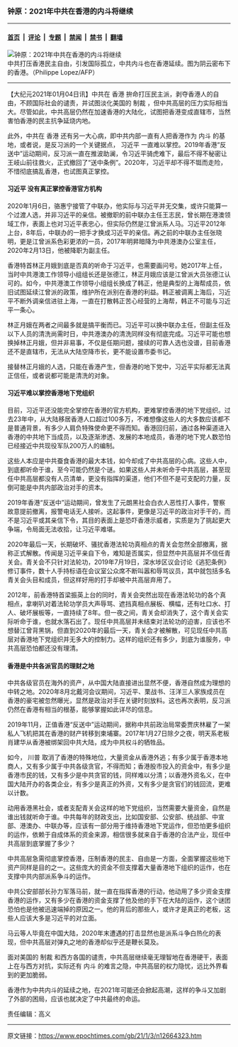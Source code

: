 ### 钟原：2021年中共在香港的内斗将继续

---

#### [首页](../../../..?n12664323) &nbsp;|&nbsp; [评论](../../../../../epoch-comment?n12664323) &nbsp;|&nbsp; [专题](../../../../../epoch-special?n12664323) &nbsp;|&nbsp; [禁闻](../../../../../epoch-news?n12664323) &nbsp;|&nbsp; [禁书](../../../../../books?n12664323) &nbsp;|&nbsp; [翻墙](https://github.com/gfw-breaker/nogfw/blob/master/README.md?n12664323)


<div><img alt="钟原：2021年中共在香港的内斗将继续" class="attachment-djy_600_400 size-djy_600_400 wp-post-image" src="https://i.epochtimes.com/assets/uploads/2013/05/1305220636512262-600x400.jpg"/>
<div class="caption">
 中共打压香港民主自由，引发国际孤立，中共内斗也在香港延续。图为阴云密布下的香港。（Philippe Lopez/AFP）
</div></div><hr/><div class="post_content" id="artbody" itemprop="articleBody">
 <!-- article content begin -->
 <p>
  【大纪元2021年01月04日讯】中共在
  <ok href="https://www.epochtimes.com/gb/tag/%E9%A6%99%E6%B8%AF.html">
   香港
  </ok>
  拚命打压民主派，剥夺香港人的自由，不顾国际社会的谴责，并试图淡化美国的
  <ok href="https://www.epochtimes.com/gb/tag/%E5%88%B6%E8%A3%81.html">
   制裁
  </ok>
  ，但中共高层的压力实际相当大。尽管如此，中共高层仍然在加速香港的大陆化，试图把香港变成直辖市，当然害怕香港的民主抗争延烧内地。
 </p>
 <p>
  此外，中共在
  <ok href="https://www.epochtimes.com/gb/tag/%E9%A6%99%E6%B8%AF.html">
   香港
  </ok>
  还有另一大心病，即中共内部一直有人把香港作为
  <ok href="https://www.epochtimes.com/gb/tag/%E5%86%85%E6%96%97.html">
   内斗
  </ok>
  的基地，或者说，是反习派的一个关键据点，
  <ok href="https://www.epochtimes.com/gb/tag/%E4%B9%A0%E8%BF%91%E5%B9%B3.html">
   习近平
  </ok>
  一直难以掌控。2019年香港“反送中”运动期间，反习派一直在推波助澜，令习近平骑虎难下，最后不得不秘密让王岐山前往救火，正式撤回了“送中条例”。2020年，习近平却不得不铤而走险，不惜彻底搞乱香港，也试图真正掌控。
 </p>
 <h4>
  <strong>
   <ok href="https://www.epochtimes.com/gb/tag/%E4%B9%A0%E8%BF%91%E5%B9%B3.html">
    习近平
   </ok>
   没有真正掌控香港官方机构
  </strong>
 </h4>
 <p>
  2020年1月6日，骆惠宁接管了中联办，他实际与习近平并无交集，或许只能算一个过渡人选，并非习近平的亲信。被撤职的前中联办主任王志民，曾长期在港澳领域工作，表面上也对习近平表忠心，但实际仍然是江曾派系人马。习近平2012年上台，8年后，中联办的一把手才换成习近平的亲信。再之前的中联办主任张晓明，更是江曾派系色彩更浓的一员，2017年明昇暗降为中共港澳办公室主任，2020年2月13日，他被降职为副主任。
 </p>
 <p>
  香港特首林正月娥到底是否真的听命于习近平，也需要画问号。她2017年上任，当时中共港澳工作领导小组组长还是张德江，林正月娥应该是江曾派大员张德江认可的。如今，中共港澳工作领导小组组长换成了韩正，他是典型的上海帮成员，依旧试图延续江曾派的政策，维护所在派别在香港的利益。韩正被调离上海后，习近平不断外调亲信进驻上海，一直在打散韩正苦心经营的上海帮，韩正不可能与习近平一条心。
 </p>
 <p>
  林正月娥在两者之间最多就是搞平衡而已。习近平可以换中联办主任，但副主任及以下人员的清洗尚需时日，中共港澳办的清洗同样没有彻底完成。习近平可能也想换掉林正月娥，但并非易事，不仅是任期问题，接续的可靠人选也没谱，目前香港还不是直辖市，无法从大陆空降市长，更不能设置市委书记。
 </p>
 <p>
  接替林正月娥的人选，只能在香港产生，但香港的地下党中，习近平实际都无法真正信任，或者说都可能是清洗的对象。
 </p>
 <h4>
  <strong>
   习近平难以掌控香港地下党组织
  </strong>
 </h4>
 <p>
  目前，习近平还没能完全掌控在香港的官方机构，更难掌控香港的地下党组织。过去23年中，从大陆移居香港人口超过100多万，不难想像这些人的大多数应该都不是普通背景，有多少人肩负特殊使命更不得而知。香港回归前，通过各种渠道进入香港的中共地下当成员，以及逐渐渗透、发展的本地成员，香港的地下党人数恐怕已经接近中共现役军队200万人的编制。
 </p>
 <p>
  这些人本应是中共蚕食香港的最大本钱，如今却成了中共高层的心病。这些人中，到底都听命于谁，至今可能仍然是个谜。如果这些人并未听命于中共高层，甚至现任中共高层都没有人员清单，更没有指挥的渠道，他们不但不是可支配的力量，反倒可能是中共内部政治对手的资本。
 </p>
 <p>
  2019年香港“反送中”运动期间，曾发生了元朗黑社会白衣人恶性打人事件，警察故意提前撤离，报警电话无人接听。这起事件，更像是习近平的政治对手干的，而不是习近平或其亲信下令，其目的表面上是恐吓香港示威者，实质是为了挑起更大争端，令局面无法收拾，让习近平难堪。
 </p>
 <p>
  2020年最后一天，长期破坏、骚扰香港法轮功真相点的青关会忽然全部撤离，据称正式解散。传闻是习近平亲自下令，难知是否属实，但显然中共高层并不信任青关会。青关会不只针对法轮功，2019年7月19日，深水埗区议会讨论《逃犯条例》修订事件，数十人手持标语在会议室公众席不断叫嚣和辱骂议员，其中就包括多名青关会头目和成员，但这样好用的打手却被中共高层弃用了。
 </p>
 <p>
  2012年，前香港特首梁振英上台的同时，青关会突然出现在香港法轮功的各个真相点，拿喇叭对着法轮功学员大声辱骂、遮挡真相点展板、横幅，还有吐口水、打人、破坏展板等，一直持续了8年。但一夜之间，青关会却消失了，这个青关会实际听命于谁，也就水落石出了。现任中共高层并未结束对法轮功的迫害，应该也不想替江曾背黑锅，但直到2020年的最后一天，青关会才被解散，可见现任中共高层对香港地下党组织并无多大的控制力。这样的组织还有多少，到底为谁服务，中共高层恐怕都还没有理清。
 </p>
 <h4>
  <strong>
   香港是中共各派官员的理财之地
  </strong>
 </h4>
 <p>
  中共各级官员在海外的资产，从中国大陆直接进出显然不便，香港自然成为理想的中转之地。2020年8月北戴河会议期间，习近平、栗战书、汪洋三人家族成员在香港的豪宅被忽然曝光，显然是政治对手在关键时刻放料。这也再次表明，反习派仍然在香港有相当的根基，能够掌握如此详尽的信息。
 </p>
 <p>
  2019年11月，正值香港“反送中”运动期间，据称中共前政治局常委贾庆林雇了一架私人飞机把其在香港的财产转移到柬埔寨。2017年1月27日除夕之夜，明天系老板肖建华从香港被绑架回中共大陆，成为中共权斗的牺牲品。
 </p>
 <p>
  如今，
  <ok href="https://www.epochtimes.com/gb/tag/%E5%B7%9D%E6%99%AE.html">
   川普
  </ok>
  取消了香港的特殊地位，大量资金从香港外逃；有多少属于香港本地商人，又有多少属于中共各级贪官，不得而知；香港股市投入的资金中，有多少是香港市民的钱，又有多少是中共贪官的钱，同样难以分清；以香港外资名义，在中国大陆开办的各类企业，有多少是真正的外资，又有多少是贪官们的钱回流，更难以计数。
 </p>
 <p>
  动用香港黑社会，或者支配青关会这样的地下党组织，当然需要大量资金，自然是谁出钱就听命于谁。中共每年的财政支出，比如国安部、公安部、统战部、中宣部、港澳办、中联办等，应该有一部分用于维持香港地下党运作，但恐怕更多组织的运作，依赖于自成体系的资金来源，相信很多就来自于香港的合法产业，现任中共高层到底掌握了多少？
 </p>
 <p>
  中共高层急需彻底掌控香港，压制香港的民主、自由是一方面，全面掌握这些地下资产同样是目的之一。这些庞大的资金不但支撑着大量香港地下组织的运作，也在支撑中共内部派系争斗的运作。
 </p>
 <p>
  中共公安部部长孙力军落马前，就一直在指挥香港的行动，他动用了多少资金支撑香港的运作，又有多少在香港的资金支撑了他及他的手下在大陆的运作，这个谜团恐怕也是他被迅速端掉的原因之一。他的背后的那些人，或许才是真正的老板，这些人应该大多是习近平的对立面。
 </p>
 <p>
  马云等人毕竟在中国大陆，2020年末遭遇的打击显然也是派系斗争白热化的表现，但中共高层对弹丸之地的香港却似乎还是鞭长莫及。
 </p>
 <p>
  面对美国的
  <ok href="https://www.epochtimes.com/gb/tag/%E5%88%B6%E8%A3%81.html">
   制裁
  </ok>
  和西方各国的谴责，中共高层继续毫无理智地在香港硬干，表面上在与西方对抗，实际还有
  <ok href="https://www.epochtimes.com/gb/tag/%E5%86%85%E6%96%97.html">
   内斗
  </ok>
  的难言之隐，中共高层的权力隐忧，远比外界看到的更加脆弱。
 </p>
 <p>
  香港作为中共内斗的延续之地，在2021年可能还会掀起高潮，这样的争斗又加剧了外部的困局，应该也就决定了中共最终的命运。
 </p>
 <p>
  责任编辑：高义
 </p>
 <!-- article content end -->
 <div id="below_article_ad">
 </div>
</div>


---

原文链接：https://www.epochtimes.com/gb/21/1/3/n12664323.htm